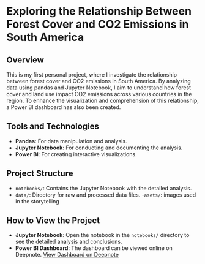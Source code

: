# Exploring the Relationship Between Forest Cover and CO2 Emissions in South America

## Overview

This is my first personal project, where I investigate the relationship between forest cover and CO2 emissions in South America. By analyzing data using pandas and Jupyter Notebook, I aim to understand how forest cover and land use impact CO2 emissions across various countries in the region. To enhance the visualization and comprehension of this relationship, a Power BI dashboard has also been created.

## Tools and Technologies

- **Pandas**: For data manipulation and analysis.
- **Jupyter Notebook**: For conducting and documenting the analysis.
- **Power BI**: For creating interactive visualizations.

## Project Structure

- `notebooks/`: Contains the Jupyter Notebook with the detailed analysis.
- `data/`: Directory for raw and processed data files.
-`asets/`: images used in the storytelling

## How to View the Project

- **Jupyter Notebook**: Open the notebook in the `notebooks/` directory to see the detailed analysis and conclusions.
- **Power BI Dashboard**: The dashboard can be viewed online on Deepnote. [View Dashboard on Deepnote](https://deepnote.com/workspace/mateofernandez-c7c6b165-b5e5-44be-9aa1-6f96867cde09/project/Landandemissionsproject-fdca6125-545d-4b67-bfee-2dbe4475005e/notebook/forestcoverandemissions-e96bcd8a2ffd4f3295471356f333ea5c)

